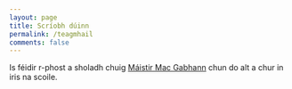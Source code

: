 ```yaml
---
layout: page
title: Scríobh dúinn
permalink: /teagmhail
comments: false
---
```

Is féidir r-phost a sholadh chuig [Máistir Mac Gabhann](mailto:dmacgabhann@eoiniosagain.ie?subject=Iris%20na%20scoile) chun do alt a chur in iris na scoile.
